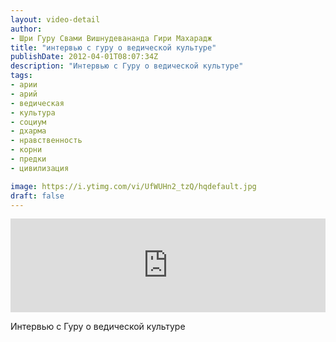 ```yaml
---
layout: video-detail
author:
- Шри Гуру Свами Вишнудевананда Гири Махарадж
title: "интервью с гуру о ведической культуре"
publishDate: 2012-04-01T08:07:34Z
description: "Интервью с Гуру о ведической культуре"
tags: 
- арии
- арий
- ведическая
- культура
- социум
- дхарма
- нравственность
- корни
- предки
- цивилизация

image: https://i.ytimg.com/vi/UfWUHn2_tzQ/hqdefault.jpg
draft: false
---
```


<iframe width="100%" src="https://www.youtube.com/embed/UfWUHn2_tzQ" frameborder="0" allowfullscreen=""></iframe> 

 Интервью с Гуру о ведической культуре

  

 